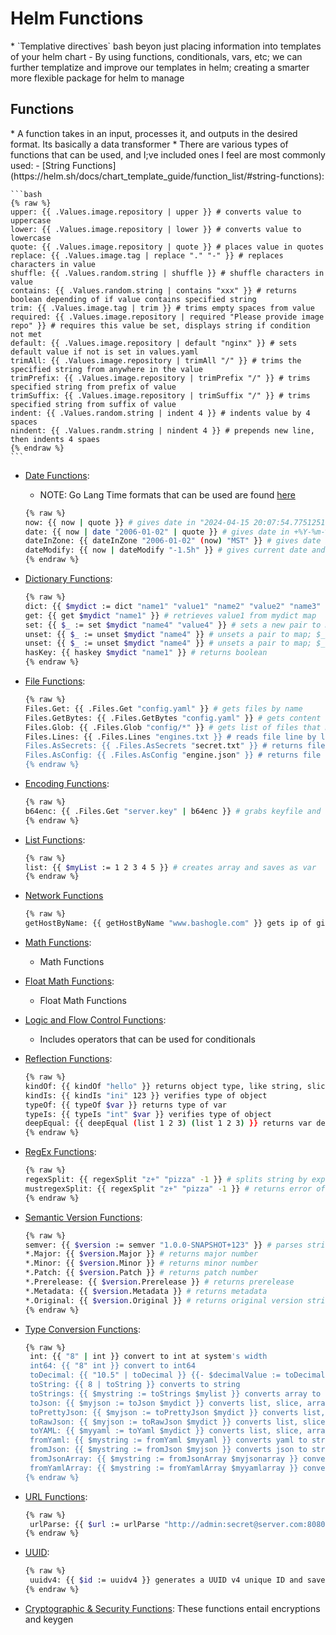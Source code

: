 <h1>Helm Functions</h1>
* `Templative directives` bash beyon just placing information into templates of your helm chart
  - By using functions, conditionals, vars, etc; we can further templatize and improve our templates in helm; creating a smarter more flexible package for helm to manage
<h2>Functions</h2>
* A function takes in an input, processes it, and outputs in the desired format. Its basically a data transformer
* There are various types of functions that can be used, and I;ve included ones I feel are most commonly used:
  - [String Functions](https://helm.sh/docs/chart_template_guide/function_list/#string-functions):
 
    ```bash
    {% raw %}
    upper: {{ .Values.image.repository | upper }} # converts value to uppercase
    lower: {{ .Values.image.repository | lower }} # converts value to lowercase
    quote: {{ .Values.image.repository | quote }} # places value in quotes
    replace: {{ .Values.image.tag | replace "." "-" }} # replaces characters in value
    shuffle: {{ .Values.random.string | shuffle }} # shuffle characters in value
    contains: {{ .Values.random.string | contains "xxx" }} # returns boolean depending of if value contains specified string
    trim: {{ .Values.image.tag | trim }} # trims empty spaces from value
    required: {{ .Values.image.repository | required "Please provide image repo" }} # requires this value be set, displays string if condition not met
    default: {{ .Values.image.repository | default "nginx" }} # sets default value if not is set in values.yaml
    trimAll: {{ .Values.image.repository | trimAll "/" }} # trims the specified string from anywhere in the value
    trimPrefix: {{ .Values.image.repository | trimPrefix "/" }} # trims specified string from prefix of value
    trimSuffix: {{ .Values.image.repository | trimSuffix "/" }} # trims specified string from suffix of value
    indent: {{ .Values.random.string | indent 4 }} # indents value by 4 spaces
    nindent: {{ .Values.randm.string | nindent 4 }} # prepends new line, then indents 4 spaes
    {% endraw %}
    ```

  - [Date Functions](https://helm.sh/docs/chart_template_guide/function_list/#date-functions):
    * NOTE: Go Lang Time formats that can be used are found [here](https://eoyebami.github.io/posts/helm/2024-04-15-helm-date-formats.html)
  
    ```bash
    {% raw %}
    now: {{ now | quote }} # gives date in "2024-04-15 20:07:54.775125162 +0000 UTC m=+0.052137226" format and adds quotes
    date: {{ now | date "2006-01-02" | quote }} # gives date in +%Y-%m-%d format and adds quotes
    dateInZone: {{ dateInZone "2006-01-02" (now) "MST" }} # gives date in +%Y-%m-%d in specified TZ and quotes
    dateModify: {{ now | dateModify "-1.5h" }} # gives current date and removes 1.5h 
    {% endraw %}
    ```

  - [Dictionary Functions](https://helm.sh/docs/chart_template_guide/function_list/#dictionaries-and-dict-functions):
 
    ```bash
    {% raw %}
    dict: {{ $mydict := dict "name1" "value1" "name2" "value2" "name3" "value 3" }} # creates a map with values specified
    get: {{ get $mydict "name1" }} # retrieves value1 from mydict map
    set: {{ $_ := set $mydict "name4" "value4" }} # sets a new pair to map; $_ traps output
    unset: {{ $_ := unset $mydict "name4" }} # unsets a pair to map; $_ traps output
    unset: {{ $_ := unset $mydict "name4" }} # unsets a pair to map; $_ traps output
    hasKey: {{ haskey $mydict "name1" }} # returns boolean
    {% endraw %}
    ```
    
  - [File Functions](https://helm.sh/docs/chart_template_guide/builtin_objects/):
  
    ```bash
    {% raw %}
    Files.Get: {{ .Files.Get "config.yaml" }} # gets files by name
    Files.GetBytes: {{ .Files.GetBytes "config.yaml" }} # gets content of files as bytes
    Files.Glob: {{ .Files.Glob "config/*" }} # gets list of files that match this pattern
    Files.Lines: {{ .Files.Lines "engines.txt }} # reads file line by line, for functions iterating over lines in a file
    Files.AsSecrets: {{ .Files.AsSecrets "secret.txt" }} # returns file body as base64encoded string
    Files.AsConfig: {{ .Files.AsConfig "engine.json" }} # returns file body as yaml map
    {% endraw %}
    ```

  - [Encoding Functions](https://helm.sh/docs/chart_template_guide/function_list/#encoding-functions):
     
    ```bash
    {% raw %}
    b64enc: {{ .Files.Get "server.key" | b64enc }} # grabs keyfile and encodes 
    {% endraw %}
    ```

  - [List Functions](https://helm.sh/docs/chart_template_guide/function_list/#lists-and-list-functions):

    ```bash
    {% raw %}
    list: {{ $myList := 1 2 3 4 5 }} # creates array and saves as var
    {% endraw %}
    ```

  - [Network Functions](https://helm.sh/docs/chart_template_guide/function_list/#network-functions)
 
    ```bash
    {% raw %}
    getHostByName: {{ getHostByName "www.bashogle.com" }} gets ip of given domain
    ```

  - [Math Functions](https://helm.sh/docs/chart_template_guide/function_list/#math-functions):
    * Math Functions
  - [Float Math Functions](https://helm.sh/docs/chart_template_guide/function_list/#math-functions):
    * Float Math Functions
  - [Logic and Flow Control Functions](https://helm.sh/docs/chart_template_guide/function_list/#logic-and-flow-control-functions):
    * Includes operators that can be used for conditionals
  - [Reflection Functions](https://helm.sh/docs/chart_template_guide/function_list/#reflection-functions):
 
    ```bash
    {% raw %}
    kindOf: {{ kindOf "hello" }} returns object type, like string, slice, int64, and bool
    kindIs: {{ kindIs "ini" 123 }} verifies type of object
    typeOf: {{ typeOf $var }} returns type of var
    typeIs: {{ typeIs "int" $var }} verifies type of object
    deepEqual: {{ deepEqual (list 1 2 3) (list 1 2 3) }} returns var depending on if 2 values are deeply equal
    {% endraw %}
    ```

  - [RegEx Functions](https://helm.sh/docs/chart_template_guide/function_list/#regular-expressions):
 
    ```bash
    {% raw %}
    regexSplit: {{ regexSplit "z+" "pizza" -1 }} # splits string by experssions and returns slices of the string, -1 returns all
    mustregexSplit: {{ regexSplit "z+" "pizza" -1 }} # returns error of template engine if theres a problem
    {% endraw %}
    ```

  - [Semantic Version Functions](https://helm.sh/docs/chart_template_guide/function_list/#semantic-version-functions):
 
    ```bash
    {% raw %}
    semver: {{ $version := semver "1.0.0-SNAPSHOT+123" }} # parses string to semantic version
    *.Major: {{ $version.Major }} # returns major number
    *.Minor: {{ $version.Minor }} # returns minor number
    *.Patch: {{ $version.Patch }} # returns patch number
    *.Prerelease: {{ $version.Prerelease }} # returns prerelease
    *.Metadata: {{ $version.Metadata }} # returns metadata
    *.Original: {{ $version.Original }} # returns original version string
    {% endraw %}
    ```

  - [Type Conversion Functions](https://helm.sh/docs/chart_template_guide/function_list/#type-conversion-functions):
 
    ```bash
    {% raw %}
     int: {{ "8" | int }} convert to int at system's width
     int64: {{ "8" int }} convert to int64
     toDecimal: {{ "10.5" | toDecimal }} {{- $decimalValue := toDecimal "10.5"}} converts string to decimal
     toString: {{ 8 | toString }} converts to string
     toStrings: {{ $mystring := toStrings $mylist }} converts array to list of strings
     toJson: {{ $myjson := toJson $mydict }} converts list, slice, array, dict, or object, to json
     toPrettyJson: {{ $myjson := toPrettyJson $mydict }} converts list, slice, array, dict, or object, to indented json
     toRawJson: {{ $myjson := toRawJson $mydict }} converts list, slice, array, dict, or object, to unescaped json
     toYAML: {{ $myyaml := toYaml $mydict }} converts list, slice, array, dict, or object, to yaml
     fromYaml: {{ $mystring := fromYaml $myyaml }} converts yaml to string, which you can call like $mystring.name
     fromJson: {{ $mystring := fromJson $myjson }} converts json to string, which you can call like $mystring.name
     fromJsonArray: {{ $mystring := fromJsonArray $myjsonarray }} converts json array to list, which you can call similarly to fromJson, range condition will be needed
     fromYamlArray: {{ $mystring := fromYamlArray $myyamlarray }} converts yaml array to list, which you can call similarly to fromYaml, range condition will be needed
    {% endraw %}
    ```
  - [URL Functions](https://helm.sh/docs/chart_template_guide/function_list/#url-functions):
  
    ```bash
    {% raw %}
     urlParse: {{ $url := urlParse "http://admin:secret@server.com:8080/api?list=false#anchor" }} returns dict, which values for scheme, host, path, query, opaque, fragment, and userinfo
    {% endraw %}
    ```
  - [UUID](https://helm.sh/docs/chart_template_guide/function_list/#uuid-functions):
 
    ```bash
    {% raw %}
     uuidv4: {{ $id := uuidv4 }} generates a UUID v4 unique ID and saves it to a var
    {% endraw %}
    ```
  - [Cryptographic & Security Functions](https://helm.sh/docs/chart_template_guide/function_list/#cryptographic-and-security-functions):
     These functions entail encryptions and keygen
